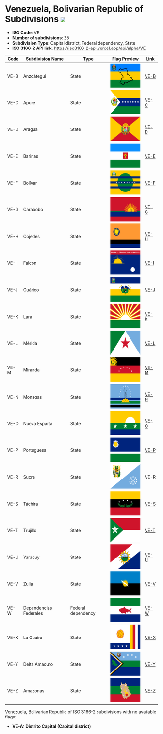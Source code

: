 # Venezuela, Bolivarian Republic of Subdivisions ![](https://flagcdn.com/h40/ve.png)

- **ISO Code**: VE
- **Number of subdivisions**: 25
- **Subdivision Type**: Capital district, Federal dependency, State
- **ISO 3166-2 API link**: https://iso3166-2-api.vercel.app/api/alpha/VE

| Code  | Subdivision Name         | Type | Flag Preview | Link |
|-------|--------------------------|--------------| -------------- |----------|
| VE-B | Anzoátegui | State | <img src='https://raw.githubusercontent.com/amckenna41/iso3166-flag-icons/main/iso3166-2-icons/VE/VE-B.svg' height='80'> | [VE-B](https://github.com/amckenna41/iso3166-flag-icons/blob/main/iso3166-2-icons/VE/VE-B.svg) |
| VE-C | Apure | State | <img src='https://raw.githubusercontent.com/amckenna41/iso3166-flag-icons/main/iso3166-2-icons/VE/VE-C.svg' height='80'> | [VE-C](https://github.com/amckenna41/iso3166-flag-icons/blob/main/iso3166-2-icons/VE/VE-C.svg) |
| VE-D | Aragua | State | <img src='https://raw.githubusercontent.com/amckenna41/iso3166-flag-icons/main/iso3166-2-icons/VE/VE-D.svg' height='80'> | [VE-D](https://github.com/amckenna41/iso3166-flag-icons/blob/main/iso3166-2-icons/VE/VE-D.svg) |
| VE-E | Barinas | State | <img src='https://raw.githubusercontent.com/amckenna41/iso3166-flag-icons/main/iso3166-2-icons/VE/VE-E.svg' height='80'> | [VE-E](https://github.com/amckenna41/iso3166-flag-icons/blob/main/iso3166-2-icons/VE/VE-E.svg) |
| VE-F | Bolívar | State | <img src='https://raw.githubusercontent.com/amckenna41/iso3166-flag-icons/main/iso3166-2-icons/VE/VE-F.svg' height='80'> | [VE-F](https://github.com/amckenna41/iso3166-flag-icons/blob/main/iso3166-2-icons/VE/VE-F.svg) |
| VE-G | Carabobo | State | <img src='https://raw.githubusercontent.com/amckenna41/iso3166-flag-icons/main/iso3166-2-icons/VE/VE-G.svg' height='80'> | [VE-G](https://github.com/amckenna41/iso3166-flag-icons/blob/main/iso3166-2-icons/VE/VE-G.svg) |
| VE-H | Cojedes | State | <img src='https://raw.githubusercontent.com/amckenna41/iso3166-flag-icons/main/iso3166-2-icons/VE/VE-H.svg' height='80'> | [VE-H](https://github.com/amckenna41/iso3166-flag-icons/blob/main/iso3166-2-icons/VE/VE-H.svg) |
| VE-I | Falcón | State | <img src='https://raw.githubusercontent.com/amckenna41/iso3166-flag-icons/main/iso3166-2-icons/VE/VE-I.svg' height='80'> | [VE-I](https://github.com/amckenna41/iso3166-flag-icons/blob/main/iso3166-2-icons/VE/VE-I.svg) |
| VE-J | Guárico | State | <img src='https://raw.githubusercontent.com/amckenna41/iso3166-flag-icons/main/iso3166-2-icons/VE/VE-J.svg' height='80'> | [VE-J](https://github.com/amckenna41/iso3166-flag-icons/blob/main/iso3166-2-icons/VE/VE-J.svg) |
| VE-K | Lara | State | <img src='https://raw.githubusercontent.com/amckenna41/iso3166-flag-icons/main/iso3166-2-icons/VE/VE-K.svg' height='80'> | [VE-K](https://github.com/amckenna41/iso3166-flag-icons/blob/main/iso3166-2-icons/VE/VE-K.svg) |
| VE-L | Mérida | State | <img src='https://raw.githubusercontent.com/amckenna41/iso3166-flag-icons/main/iso3166-2-icons/VE/VE-L.svg' height='80'> | [VE-L](https://github.com/amckenna41/iso3166-flag-icons/blob/main/iso3166-2-icons/VE/VE-L.svg) |
| VE-M | Miranda | State | <img src='https://raw.githubusercontent.com/amckenna41/iso3166-flag-icons/main/iso3166-2-icons/VE/VE-M.svg' height='80'> | [VE-M](https://github.com/amckenna41/iso3166-flag-icons/blob/main/iso3166-2-icons/VE/VE-M.svg) |
| VE-N | Monagas | State | <img src='https://raw.githubusercontent.com/amckenna41/iso3166-flag-icons/main/iso3166-2-icons/VE/VE-N.svg' height='80'> | [VE-N](https://github.com/amckenna41/iso3166-flag-icons/blob/main/iso3166-2-icons/VE/VE-N.svg) |
| VE-O | Nueva Esparta | State | <img src='https://raw.githubusercontent.com/amckenna41/iso3166-flag-icons/main/iso3166-2-icons/VE/VE-O.svg' height='80'> | [VE-O](https://github.com/amckenna41/iso3166-flag-icons/blob/main/iso3166-2-icons/VE/VE-O.svg) |
| VE-P | Portuguesa | State | <img src='https://raw.githubusercontent.com/amckenna41/iso3166-flag-icons/main/iso3166-2-icons/VE/VE-P.svg' height='80'> | [VE-P](https://github.com/amckenna41/iso3166-flag-icons/blob/main/iso3166-2-icons/VE/VE-P.svg) |
| VE-R | Sucre | State | <img src='https://raw.githubusercontent.com/amckenna41/iso3166-flag-icons/main/iso3166-2-icons/VE/VE-R.svg' height='80'> | [VE-R](https://github.com/amckenna41/iso3166-flag-icons/blob/main/iso3166-2-icons/VE/VE-R.svg) |
| VE-S | Táchira | State | <img src='https://raw.githubusercontent.com/amckenna41/iso3166-flag-icons/main/iso3166-2-icons/VE/VE-S.svg' height='80'> | [VE-S](https://github.com/amckenna41/iso3166-flag-icons/blob/main/iso3166-2-icons/VE/VE-S.svg) |
| VE-T | Trujillo | State | <img src='https://raw.githubusercontent.com/amckenna41/iso3166-flag-icons/main/iso3166-2-icons/VE/VE-T.svg' height='80'> | [VE-T](https://github.com/amckenna41/iso3166-flag-icons/blob/main/iso3166-2-icons/VE/VE-T.svg) |
| VE-U | Yaracuy | State | <img src='https://raw.githubusercontent.com/amckenna41/iso3166-flag-icons/main/iso3166-2-icons/VE/VE-U.svg' height='80'> | [VE-U](https://github.com/amckenna41/iso3166-flag-icons/blob/main/iso3166-2-icons/VE/VE-U.svg) |
| VE-V | Zulia | State | <img src='https://raw.githubusercontent.com/amckenna41/iso3166-flag-icons/main/iso3166-2-icons/VE/VE-V.svg' height='80'> | [VE-V](https://github.com/amckenna41/iso3166-flag-icons/blob/main/iso3166-2-icons/VE/VE-V.svg) |
| VE-W | Dependencias Federales | Federal dependency | <img src='https://raw.githubusercontent.com/amckenna41/iso3166-flag-icons/main/iso3166-2-icons/VE/VE-W.svg' height='80'> | [VE-W](https://github.com/amckenna41/iso3166-flag-icons/blob/main/iso3166-2-icons/VE/VE-W.svg) |
| VE-X | La Guaira | State | <img src='https://raw.githubusercontent.com/amckenna41/iso3166-flag-icons/main/iso3166-2-icons/VE/VE-X.svg' height='80'> | [VE-X](https://github.com/amckenna41/iso3166-flag-icons/blob/main/iso3166-2-icons/VE/VE-X.svg) |
| VE-Y | Delta Amacuro | State | <img src='https://raw.githubusercontent.com/amckenna41/iso3166-flag-icons/main/iso3166-2-icons/VE/VE-Y.svg' height='80'> | [VE-Y](https://github.com/amckenna41/iso3166-flag-icons/blob/main/iso3166-2-icons/VE/VE-Y.svg) |
| VE-Z | Amazonas | State | <img src='https://raw.githubusercontent.com/amckenna41/iso3166-flag-icons/main/iso3166-2-icons/VE/VE-Z.svg' height='80'> | [VE-Z](https://github.com/amckenna41/iso3166-flag-icons/blob/main/iso3166-2-icons/VE/VE-Z.svg) |

Venezuela, Bolivarian Republic of ISO 3166-2 subdivisions with no available flags:

* **VE-A: Distrito Capital (Capital district)**